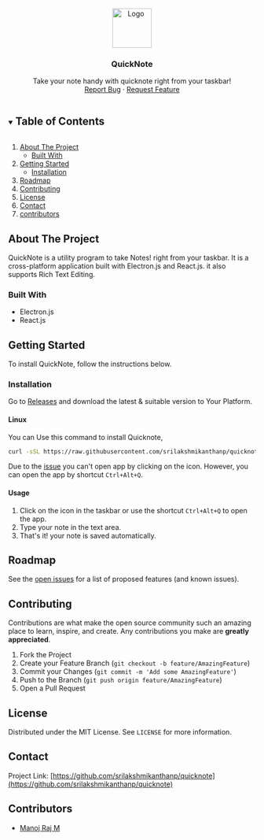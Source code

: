 <!--
 Copyright (c) 2021 Sri Lakshmi Kanthan P
 
 This software is released under the MIT License.
 https://opensource.org/licenses/MIT
-->

<!-- PROJECT LOGO -->
<br />
<p align="center">
  <a href="https://github.com/srilakshmikanthanp/quicknote">
    <img src="assets/images/quicknote.png" alt="Logo" width="80" height="80">
  </a>

<h3 align="center">QuickNote</h3>

  <p align="center">
    Take your note handy with quicknote right from your taskbar!
    <br />
    <a href="https://github.com/srilakshmikanthanp/quicknote/issues">Report Bug</a>
    ·
    <a href="https://github.com/srilakshmikanthanp/quicknote/issues">Request Feature</a>
  </p>
</p>

<!-- TABLE OF CONTENTS -->
<details open="open">
  <summary><h2 style="display: inline-block">Table of Contents</h2></summary>
  <ol>
    <li>
      <a href="#about-the-project">About The Project</a>
      <ul>
        <li><a href="#built-with">Built With</a></li>
      </ul>
    </li>
    <li>
      <a href="#getting-started">Getting Started</a>
      <ul>
        <li><a href="#installation">Installation</a></li>
      </ul>
    </li>
    <li><a href="#roadmap">Roadmap</a></li>
    <li><a href="#contributing">Contributing</a></li>
    <li><a href="#license">License</a></li>
    <li><a href="#contact">Contact</a></li>
    <li><a href="#contributors">contributors</a></li>
  </ol>
</details>


<!-- ABOUT THE PROJECT -->

## About The Project

QuickNote is a utility program to take Notes! right from your taskbar. It is a cross-platform application built with Electron.js and React.js. it also supports Rich Text Editing.

### Built With

* Electron.js
* React.js

<!-- GETTING STARTED -->

## Getting Started

To install QuickNote, follow the instructions below.

### Installation

Go to [Releases](https://github.com/srilakshmikanthanp/quicknote/releases) and download the latest & suitable version to Your Platform.

#### Linux

You can Use this command to install Quicknote,

```sh
curl -sSL https://raw.githubusercontent.com/srilakshmikanthanp/quicknote/main/scripts/install.sh | bash
```

Due to the [issue](https://github.com/electron/electron/issues/37112) you can't open app by clicking on the icon. However, you can open the app by shortcut `Ctrl+Alt+Q`.

#### Usage

1. Click on the icon in the taskbar or use the shortcut `Ctrl+Alt+Q` to open the app.
2. Type your note in the text area.
3. That's it! your note is saved automatically.

<!-- ROADMAP -->

## Roadmap

See the [open issues](https://github.com/srilakshmikanthanp/quicknote/issues) for a list of proposed features (and known
issues).

<!-- CONTRIBUTING -->

## Contributing

Contributions are what make the open source community such an amazing place to learn, inspire, and create. Any
contributions you make are **greatly appreciated**.

1. Fork the Project
2. Create your Feature Branch (`git checkout -b feature/AmazingFeature`)
3. Commit your Changes (`git commit -m 'Add some AmazingFeature'`)
4. Push to the Branch (`git push origin feature/AmazingFeature`)
5. Open a Pull Request

<!-- LICENSE -->

## License

Distributed under the MIT License. See `LICENSE` for more information.

<!-- CONTACT -->

## Contact

Project Link: [https://github.com/srilakshmikanthanp/quicknote](https://github.com/srilakshmikanthanp/quicknote)

<!-- Contibuters -->

## Contributors

- [Manoj Raj M](https://github.com/manojrajm)
